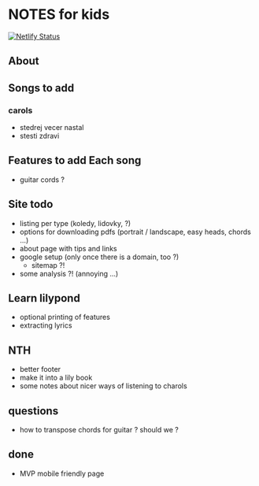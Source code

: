 # NOTES for kids

[![Netlify Status](https://api.netlify.com/api/v1/badges/fbb69c31-ea0a-4a0e-907e-e5017c8016be/deploy-status)](https://app.netlify.com/sites/noticky/deploys)

## About

## Songs to add

### carols

- stedrej vecer nastal
- stesti zdravi

## Features to add Each song

- guitar cords ?

## Site todo

- listing per type (koledy, lidovky, ?)
- options for downloading pdfs (portrait / landscape, easy heads, chords ...)
- about page with tips and links
- google setup (only once there is a domain, too ?)
    - sitemap ?!
- some analysis ?! (annoying ...)

## Learn lilypond
- optional printing of features
- extracting lyrics

## NTH

- better footer
- make it into a lily book
- some notes about nicer ways of listening to charols

## questions
- how to transpose chords for guitar ? should we ?

## done
- MVP mobile friendly page 